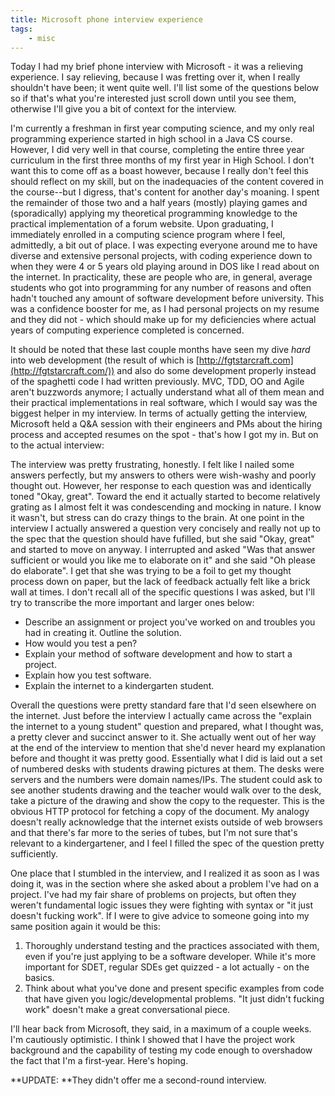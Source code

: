 ```yaml
---
title: Microsoft phone interview experience
tags:
    - misc
---
```


Today I had my brief phone interview with Microsoft - it was a relieving experience. I say relieving, because I was 
fretting over it, when I really shouldn't have been; it went quite well. I'll list some of the questions below so if 
that's what you're interested just scroll down until you see them, otherwise I'll give you a bit of context for the 
interview.

I'm currently a freshman in first year computing science, and my only real programming experience started in high school 
in a Java CS course. However, I did very well in that course, completing the entire three year curriculum in the first 
three months of my first year in High School. I don't want this to come off as a boast however, because I really don't 
feel this should reflect on my skill, but on the inadequacies of the content covered in the course--but I digress, 
that's content for another day's moaning. I spent the remainder of those two and a half years (mostly) playing games 
and (sporadically) applying my theoretical programming knowledge to the practical implementation of a forum website. 
Upon graduating, I immediately enrolled in a computing science program where I feel, admittedly, a bit out of place. 
I was expecting everyone around me to have diverse and extensive personal projects, with coding experience down to when 
they were 4 or 5 years old playing around in DOS like I read about on the internet. In practicality, these are people who 
are, in general, average students who got into programming for any number of reasons and often hadn't touched any amount 
of software development before university. This was a confidence booster for me, as I had personal projects on my resume 
and they did not - which should make up for my deficiencies where actual years of computing experience completed is 
concerned.

It should be noted that these last couple months have seen my dive _hard_ into web development (the result of 
which is [http://fgtstarcraft.com](http://fgtstarcraft.com/)) and also do some development properly instead 
of the spaghetti code I had written previously. MVC, TDD, OO and Agile aren't buzzwords anymore; I actually understand 
what all of them mean and their practical implementations in real software, which I would say was the biggest helper 
in my interview. In terms of actually getting the interview, Microsoft held a Q&amp;A session with their engineers and 
PMs about the hiring process and accepted resumes on the spot - that's how I got my in. But on to the actual interview:

The interview was pretty frustrating, honestly. I felt like I nailed some answers perfectly, but my answers to others 
were wish-washy and poorly thought out. However, her response to each question was and identically toned "Okay, great". 
Toward the end it actually started to become relatively grating as I almost felt it was condescending and mocking in 
nature. I know it wasn't, but stress can do crazy things to the brain. At one point in the interview I actually answered 
a question very concisely and really not up to the spec that the question should have fufilled, but she said "Okay, great" 
and started to move on anyway. I interrupted and asked "Was that answer sufficient or would you like me to elaborate on it" 
and she said "Oh please do elaborate". I get that she was trying to be a foil to get my thought process down on paper, 
but the lack of feedback actually felt like a brick wall at times. I don't recall all of the specific questions I was asked, 
but I'll try to transcribe the more important and larger ones below:

*   Describe an assignment or project you've worked on and troubles you had in creating it. Outline the solution.
*   How would you test a pen?
*   Explain your method of software development and how to start a project.
*   Explain how you test software.
*   Explain the internet to a kindergarten student.

Overall the questions were pretty standard fare that I'd seen elsewhere on the internet. Just before the interview I 
actually came across the "explain the internet to a young student" question and prepared, what I thought was, a pretty 
clever and succinct answer to it. She actually went out of her way at the end of the interview to mention that she'd 
never heard my explanation before and thought it was pretty good. Essentially what I did is laid out a set of numbered 
desks with students drawing pictures at them. The desks were servers and the numbers were domain names/IPs. The student 
could ask to see another students drawing and the teacher would walk over to the desk, take a picture of the drawing and 
show the copy to the requester. This is the obvious HTTP protocol for fetching a copy of the document. My analogy 
doesn't really acknowledge that the internet exists outside of web browsers and that there's far more to the series of 
tubes, but I'm not sure that's relevant to a kindergartener, and I feel I filled the spec of the question pretty sufficiently.

One place that I stumbled in the interview, and I realized it as soon as I was doing it, was in the section where she 
asked about a problem I've had on a project. I've had my fair share of problems on projects, but often they weren't 
fundamental logic issues they were fighting with syntax or "it just doesn't fucking work". If I were to give advice to 
someone going into my same position again it would be this:

1.  Thoroughly understand testing and the practices associated with them, even if you're just applying to be a software 
developer. While it's more important for SDET, regular SDEs get quizzed - a lot actually - on the basics.
2.  Think about what you've done and present specific examples from code that have given you logic/developmental problems. 
"It just didn't fucking work" doesn't make a great conversational piece.

I'll hear back from Microsoft, they said, in a maximum of a couple weeks. I'm cautiously optimistic. I think I showed that 
I have the project work background and the capability of testing my code enough to overshadow the fact that I'm a first-year. 
Here's hoping.

**UPDATE: **They didn't offer me a second-round interview.